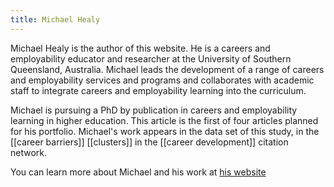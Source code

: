 ```yaml
---
title: Michael Healy
---
```


Michael Healy is the author of this website. He is a careers and employability educator and researcher at the University of Southern Queensland, Australia. Michael leads the development of a range of careers and employability services and programs and collaborates with academic staff to integrate careers and employability learning into the curriculum.

Michael is pursuing a PhD by publication in careers and employability learning in higher education. This article is the first of four articles planned for his portfolio. Michael's work appears in the data set of this study, in the [[career barriers]] [[clusters]] in the [[career development]] citation network. 

You can learn more about Michael and his work at [his website](www.mojohealy.com)